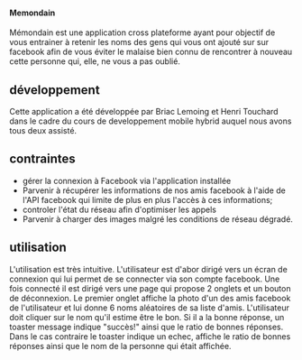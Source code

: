 
#### Memondain ####

Mémondain est une application cross plateforme ayant pour objectif de vous entrainer à retenir les noms des gens qui vous ont ajouté sur sur facebook
afin de vous éviter le malaise bien connu de rencontrer à nouveau cette personne qui, elle, ne vous a pas oublié.


## développement ##
Cette application a été développée par Briac Lemoing et Henri Touchard dans le cadre du cours de developpement mobile hybrid auquel nous avons tous deux assisté.

## contraintes ##
- gérer la connexion à Facebook via l'application installée
- Parvenir à récupérer les informations de nos amis facebook à l'aide de l'API facebook qui limite de plus en plus l'accès à ces informations;
- controler l'état du réseau afin d'optimiser les appels
- Parvenir à charger des images malgré les conditions de réseau dégradé.

## utilisation ##
L'utilisation est très intuitive.
L'utilisateur est d'abor dirigé vers un écran de connexion qui lui permet de se connecter via son compte facebook.
Une fois connecté il est dirigé vers une page qui propose 2 onglets et un bouton de déconnexion.
Le premier onglet affiche la photo d'un des amis facebook de l'utilisateur et lui donne 6 noms aléatoires de sa liste d'amis. L'utilisateur doit cliquer sur le nom qu'il estime être le bon. Si il a la bonne réponse, un toaster message indique "succès!" ainsi que le ratio de bonnes réponses. Dans le cas contraire le toaster indique un echec, affiche le ratio de bonnes réponses ainsi que le nom de la personne qui était affichée.
